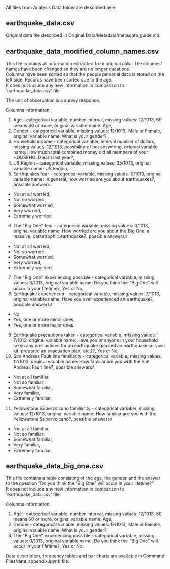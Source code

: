 All files from Analysis Data folder are described here.

## earthquake_data.csv
Original data file described in Original Data/Metadata/metadata_guide.md.

##  earthquake_data_modified_column_names.csv
This file contains all information extracted from original data. The columns' names have been changed so they are no longer questions.\
Columns have been sorted so that the people personal data is stored on the left side. Records have been sorted due to the age.\
It does not include any new information in comparison to 'earthquake_data.csv' file.

The unit of observation is a survey response.

Columns information:
1. Age - categorical variable, number interval, missing values: 12/1013, 60 means 60 or more, original variable name: Age,
2. Gender - categorical variable, missing values: 12/1013, Male or Female, original variable name: What is your gender?,
3. Household income - categorical variable, interval number of dollars, missing values: 12/1013, possibility of not answering, original variable name: How much total combined money did all members of your HOUSEHOLD earn last year?,
4. US Region - categorical variable, missing values: 35/1013, original variable name: US Region,
5. Earthquakes fear - categorical variable, missing values: 0/1013, original variable name: In general, how worried are you about earthquakes?, possible answers:
* Not at all worried,
* Not so worried,
* Somewhat worried,
* Very worried,
* Extremely worried,
6. The "Big One" fear - categorical variable, missing values: 0/1013, original variable name: How worried are you about the Big One, a massive, catastrophic earthquake?, possible answers:\
* Not at all worried,
* Not so worried,
* Somewhat worried,
* Very worried,
* Extremely worried,
7. The "Big One" experiencing possible - categorical variable, missing values: 0/1013, original variable name: Do you think the "Big One" will occur in your lifetime?, Yes or No,
8. Earthquake experienced - categorical variable, missing values: 7/1013, original variable name: Have you ever experienced an earthquake?, possible answers:\
* No,
* Yes, one or more minor ones,
* Yes, one or more major ones
9. Earthquake precautions taken - categorical variable, missing values: 7/1013, original variable name: Have you or anyone in your household taken any precautions for an earthquake (packed an earthquake survival kit, prepared an evacuation plan, etc.)?, Yes or No,
10. San Andreas Fault line familiarity - categorical variable, missing values: 12/1013, original variable name: How familiar are you with the San Andreas Fault line?, possible answers:\
* Not at all familiar,
* Not so familiar,
* Somewhat familiar,
* Very familiar,
* Extremely familiar,
11. Yellowstone Supervolcano familiarity - categorical variable, missing values: 12/1013, original variable name: How familiar are you with the Yellowstone Supervolcano?, possible answers:\
* Not at all familiar,
* Not so familiar,
* Somewhat familiar,
* Very familiar,
* Extremely familiar.

## earthquake_data_big_one.csv
This file contains a table consisting of the age, the gender and the answer to the question "Do you think the "Big One" will occur in your lifetime?".\
It does not include any new information in comparison to 'earthquake_data.csv' file.

Columns information:
1. Age - categorical variable, number interval, missing values: 12/1013, 60 means 60 or more, original variable name: Age,
2. Gender - categorical variable, missing values: 12/1013, Male or Female, original variable name: What is your gender?,
3. The "Big One" experiencing possible - categorical variable, missing values: 0/1013, original variable name: Do you think the "Big One" will occur in your lifetime?, Yes or No.

Data description, frequency tables and bar charts are available in Command Files/data_appendix.ipynb file.
